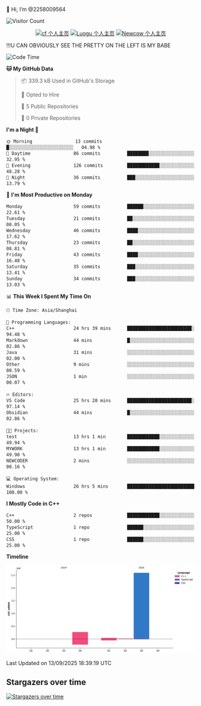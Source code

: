  👋 Hi, I’m @2258009564

![Visitor Count](https://profile-counter.glitch.me/{2258009564}/count.svg)

<!---
2258009564/2258009564 is a ✨ special ✨ repository because its `README.md` (this file) appears on your GitHub profile.
You can click the Preview link to take a look at your changes.
--->

<div align="center">

[![cf 个人主页](https://img.shields.io/badge/codeforces-alisa22580-yellow)](https://codeforces.com/profile/alisa22580)
[![Luogu 个人主页](https://img.shields.io/badge/Luogu-alisa_kujou-blue)](https://www.luogu.com.cn/user/1440708)
[![Newcow 个人主页](https://img.shields.io/badge/nowcoder-lzy-blue)](https://ac.nowcoder.com/acm/contest/profile/51334038)

</div>

!!!U CAN OBVIOUSLY SEE THE PRETTY ON THE LEFT IS MY BABE



<!--START_SECTION:waka-->
![Code Time](http://img.shields.io/badge/Code%20Time-498%20hrs%2053%20mins-blue)

**🐱 My GitHub Data** 

> 📦 339.3 kB Used in GitHub's Storage 
 > 
> 💼 Opted to Hire
 > 
> 📜 5 Public Repositories 
 > 
> 🔑 0 Private Repositories 
 > 
**I'm a Night 🦉** 

```text
🌞 Morning                13 commits          █░░░░░░░░░░░░░░░░░░░░░░░░   04.98 % 
🌆 Daytime                86 commits          ████████░░░░░░░░░░░░░░░░░   32.95 % 
🌃 Evening                126 commits         ████████████░░░░░░░░░░░░░   48.28 % 
🌙 Night                  36 commits          ███░░░░░░░░░░░░░░░░░░░░░░   13.79 % 
```
📅 **I'm Most Productive on Monday** 

```text
Monday                   59 commits          ██████░░░░░░░░░░░░░░░░░░░   22.61 % 
Tuesday                  21 commits          ██░░░░░░░░░░░░░░░░░░░░░░░   08.05 % 
Wednesday                46 commits          ████░░░░░░░░░░░░░░░░░░░░░   17.62 % 
Thursday                 23 commits          ██░░░░░░░░░░░░░░░░░░░░░░░   08.81 % 
Friday                   43 commits          ████░░░░░░░░░░░░░░░░░░░░░   16.48 % 
Saturday                 35 commits          ███░░░░░░░░░░░░░░░░░░░░░░   13.41 % 
Sunday                   34 commits          ███░░░░░░░░░░░░░░░░░░░░░░   13.03 % 
```


📊 **This Week I Spent My Time On** 

```text
🕑︎ Time Zone: Asia/Shanghai

💬 Programming Languages: 
C++                      24 hrs 39 mins      ████████████████████████░   94.48 % 
Markdown                 44 mins             █░░░░░░░░░░░░░░░░░░░░░░░░   02.86 % 
Java                     31 mins             ░░░░░░░░░░░░░░░░░░░░░░░░░   02.00 % 
Other                    9 mins              ░░░░░░░░░░░░░░░░░░░░░░░░░   00.59 % 
JSON                     1 min               ░░░░░░░░░░░░░░░░░░░░░░░░░   00.07 % 

🔥 Editors: 
VS Code                  25 hrs 20 mins      ████████████████████████░   97.14 % 
Obsidian                 44 mins             █░░░░░░░░░░░░░░░░░░░░░░░░   02.86 % 

🐱‍💻 Projects: 
test                     13 hrs 1 min        ████████████░░░░░░░░░░░░░   49.94 % 
MYWORK                   13 hrs 1 min        ████████████░░░░░░░░░░░░░   49.90 % 
NEWCODER                 2 mins              ░░░░░░░░░░░░░░░░░░░░░░░░░   00.16 % 

💻 Operating System: 
Windows                  26 hrs 5 mins       █████████████████████████   100.00 % 
```

**I Mostly Code in C++** 

```text
C++                      2 repos             ████████████░░░░░░░░░░░░░   50.00 % 
TypeScript               1 repo              ██████░░░░░░░░░░░░░░░░░░░   25.00 % 
CSS                      1 repo              ██████░░░░░░░░░░░░░░░░░░░   25.00 % 
```



**Timeline**

![Lines of Code chart](https://raw.githubusercontent.com/2258009564/2258009564/main/assets/bar_graph.png)


 Last Updated on 13/09/2025 18:39:19 UTC
<!--END_SECTION:waka-->

## Stargazers over time
[![Stargazers over time](https://starchart.cc/2258009564/2258009564.svg?variant=adaptive)](https://starchart.cc/2258009564/2258009564)
